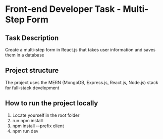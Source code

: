 # Front-end Developer Task - Multi-Step Form

## Task Description
Create a multi-step form in React.js that takes user information and saves them in a database

## Project structure
The project uses the MERN (MongoDB, Express.js, React.js, Node.js) stack for full-stack development

## How to run the project locally
1. Locate yourself in the root folder
2. run npm install
3. npm install --prefix client
4. npm run dev

